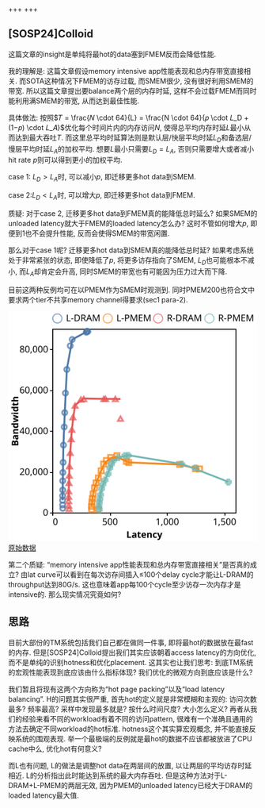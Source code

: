 +++
+++
## [SOSP24]Colloid

这篇文章的insight是单纯将最hot的data塞到FMEM反而会降低性能.

我的理解是: 这篇文章假设memory intensive app性能表现和总内存带宽直接相关. 而SOTA这种情况下FMEM的访存过载, 而SMEM很少, 没有很好利用SMEM的带宽. 所以这篇文章提出要balance两个层的内存时延, 这样不会过载FMEM而同时能利用满SMEM的带宽, 从而达到最佳性能.

具体做法: 按照$𝑇 = \frac{𝑁 \cdot 64}{L} = \frac{N \cdot 64}{𝑝 \cdot 𝐿_D + (1−𝑝) \cdot 𝐿_𝐴}$优化每个时间片内的内存访问$N$, 使得总平均内存时延$L$最小从而达到最大吞吐$T$. 而这里总平均时延算法则是默认层/快层平均时延$L_D$和备选层/慢层平均时延$L_A$的加权平均. 想要$L$最小只需要$L_D = L_A$, 否则只需要增大或者减小hit rate $p$则可以得到更小的加权平均.

case 1: $L_D > L_A$时, 可以减小$p$, 即迁移更多hot data到SMEM.

case 2:$L_D < L_A$时, 可以增大$p$, 即迁移更多hot data到FMEM.

质疑: 对于case 2, 迁移更多hot data到FMEM真的能降低总时延么? 如果SMEM的unloaded latency就大于FMEM的loaded latency怎么办? 这时不管如何增大$p$, 即便到1也不会提升性能, 反而会使得SMEM的带宽闲置.

那么对于case 1呢? 迁移更多hot data到SMEM真的能降低总时延? 如果考虑系统处于非常紧张的状态, 即使降低了$p$, 将更多访存指向了SMEM, $L_D$也可能根本不减小, 而$L_A$却肯定会升高, 同时SMEM的带宽也有可能因为压力过大而下降.

目前这两种反例均可在以PMEM作为SMEM时观测到. 同时PMEM200也符合文中要求两个tier不共享memory channel得要求(sec1 para-2).

![](./mlc-tier.svg) [原始数据](https://gist.github.com/vtta/79903f493ce1903143aeb5e7c17810b2)

第二个质疑: “memory intensive app性能表现和总内存带宽直接相关”是否真的成立? 由lat curve可以看到在每次访存间插入≤100个delay cycle才能让L-DRAM的throughput达到80G/s. 这也意味着app每100个cycle至少访存一次内存才是intensive的. 那么现实情况究竟如何?

## 思路

目前大部份的TM系统包括我们自己都在做同一件事, 即将最hot的数据放在最fast的内存. 但是[SOSP24]Colloid提出我们其实应该朝着access latency的方向优化, 而不是单纯的识别hotness和优化placement. 这其实也让我们思考: 到底TM系统的宏观性能表现到底应该由什么指标体现? 我们优化的微观方向到底应该是什么?

我们暂且将现有这两个方向称为“hot page packing”以及“load latency balancing”. H的问题其实很严重, 首先hot的定义就是非常模糊和主观的: 访问次数最多? 频率最高? 采样中发现最多就是? 按什么时间尺度? 大小怎么定义? 再者从我们的经验来看不同的workload有着不同的访问pattern, 很难有一个准确且通用的方法去确定不同workload的hot标准. hotness这个其实算宏观概念, 并不能直接反映系统的围观表现. 举一个最极端的反例就是最hot的数据不应该都被放进了CPU cache中么, 优化hot有何意义?

而L也有问题, L的做法是调整hot data在两层间的放置, 以让两层的平均访存时延相近. L的分析指出此时能达到系统的最大内存吞吐. 但是这种方法对于L-DRAM+L-PMEM的两层无效, 因为PMEM的unloaded latency已经大于DRAM的loaded latency最大值.
